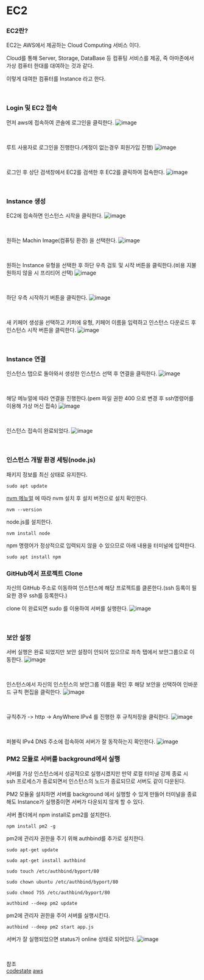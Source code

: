 # EC2

### EC2란?
EC2는 AWS에서 제공하는 Cloud Computing 서비스 이다.

Cloud를 통해 Server, Storage, DataBase 등 컴퓨팅 서비스를 제공, 즉 아마존에서 가상 컴퓨터 한대를 대여하는 것과 같다.

이렇게 대여한 컴퓨터를 Instance 라고 한다.

<br>

### Login 및 EC2 접속

먼저 aws에 접속하여 콘솔에 로그인을 클릭한다.
![image](https://user-images.githubusercontent.com/62639722/144190851-ee72b751-731c-467b-86c2-616b0de8e7de.png)

<br>

루트 사용자로 로그인을 진행한다.(계정이 없는경우 회원가입 진행)
![image](https://user-images.githubusercontent.com/62639722/144190958-aa50abd8-e848-40a4-b233-18489e033f72.png)

<br>

로그인 후 상단 검색창에서 EC2를 검색한 후 EC2를 클릭하여 접속한다.
![image](https://user-images.githubusercontent.com/62639722/144191249-bc0e9fa2-3745-4f84-8d41-68be8da5a1fc.png)

<br>

### Instance 생성

EC2에 접속하면 인스턴스 시작을 클릭한다.
![image](https://user-images.githubusercontent.com/62639722/144191881-495cd3d3-41ba-4167-b116-30229a6829e1.png)

<br>

원하는 Machin Image(컴퓨팅 환경) 을 선택한다.
![image](https://user-images.githubusercontent.com/62639722/144192071-7c8aceb5-59ba-4d19-a717-1356edb015dc.png)

<br>

원하는 Instance 유형을 선택한 후 하단 우측 검토 및 시작 버튼을 클릭한다.(비용 지불 원하지 않을 시 프리티어 선택)
![image](https://user-images.githubusercontent.com/62639722/144192384-a9dd38de-2805-431d-b373-2a65abcaabb3.png)

<br>

하단 우측 시작하기 버튼을 클릭한다.
![image](https://user-images.githubusercontent.com/62639722/144192485-0ce0d2bd-01b5-4f17-ad83-587e612ef930.png)

<br>

새 키페어 생성을 선택하고 키퍼에 유형, 키페어 이름을 입력하고 인스턴스 다운로드 후 인스턴스 시작 버튼을 클릭한다.
![image](https://user-images.githubusercontent.com/62639722/144192782-cdd2eae2-af24-46fc-b88d-7a615f539875.png)

<br>

### Instance 연결

인스턴스 탭으로 돌아와서 생성한 인스턴스 선택 후 연결을 클릭한다.
![image](https://user-images.githubusercontent.com/62639722/144193326-383a8071-1633-4006-a3a0-a4526afcb38e.png)

<br>

해당 메뉴얼에 따라 연결을 진행한다.(pem 파일 권한 400 으로 변경 후 ssh명령어를 이용해 가상 머신 접속)
![image](https://user-images.githubusercontent.com/62639722/144193689-903acb6f-ae9e-4ec1-b47f-cb68b24e959a.png)

<br>

인스턴스 접속이 완료되었다.
![image](https://user-images.githubusercontent.com/62639722/144194451-96fc0b71-8871-4f97-aedd-d1a7938eb07b.png)

<br>

### 인스턴스 개발 환경 세팅(node.js)

패키지 정보를 최신 상태로 유지한다.
```
sudo apt update
```

[nvm 메뉴얼](https://github.com/nvm-sh/nvm) 에 따라 nvm 설치 후 설치 버전으로 설치 확인한다.
```
nvm --version
```

node.js를 설치한다.
```
nvm install node 
```

npm 명령어가 정상적으로 입력되지 않을 수 있으므로 아래 내용을 터미널에 입력한다.
```
sudo apt install npm
```

### GitHub에서 프로젝트 Clone

자신의 GitHub 주소로 이동하여 인스턴스에 해당 프로젝트를 클론한다.(ssh 등록이 필요한 경우 ssh를 등록한다.)

clone 이 완료되면 sudo 를 이용하여 서버를 실행한다.
![image](https://user-images.githubusercontent.com/62639722/144196133-32f25e42-a18e-4c27-a85c-89f4842128a7.png)

<br>

### 보안 설정

서버 실행은 완료 되었지만 보안 설정이 안되어 있으므로 좌측 탭에서 보안그룹으로 이동한다.
![image](https://user-images.githubusercontent.com/62639722/144196475-8391eaa1-47aa-400a-b9f7-695abe85e50c.png)

<br>

인스턴스에서 자신의 인스턴스의 보안그룹 이름을 확인 후 해당 보안을 선택하여 인바운드 규칙 편집을 클릭한다.
![image](https://user-images.githubusercontent.com/62639722/144197024-2db8deda-147a-4f46-9f3e-a9875e81aa06.png)

<br>

규칙추가 -> http -> AnyWhere IPv4 를 진행한 후 규칙저장을 클릭한다.
![image](https://user-images.githubusercontent.com/62639722/144197412-3cbad00a-dae9-4de9-9d5b-150f53871c10.png)

<br>

퍼블릭 IPv4 DNS 주소에 접속하여 서버가 잘 동작하는지 확인한다.
![image](https://user-images.githubusercontent.com/62639722/144197715-c70734ac-0087-487f-91e5-7cb1ab949f55.png)

### PM2 모듈로 서버를 background에서 실행

서버를 가상 인스턴스에서 성공적으로 실행시켰지만 만약 로컬 터미널 강제 종료 시 ssh 프로세스가 종료되면서 인스턴스의 노드가 종료되므로 서버도 같이 다운된다.

PM2 모듈울 설치하면 서버를 background 에서 실행할 수 있게 만들어 터미널을 종료해도 Instance가 실행중이면 서버가 다운되지 않게 할 수 있다.

서버 폴더에서 npm install로 pm2를 설치한다.
```
npm install pm2 -g
```

pm2에 관리자 권한을 주기 위해 authbind를 추가로 설치한다.
```
sudo apt-get update

sudo apt-get install authbind

sudo touch /etc/authbind/byport/80

sudo chown ubuntu /etc/authbind/byport/80

sudo chmod 755 /etc/authbind/byport/80

authbind --deep pm2 update
```

pm2에 관리자 권한을 주어 서버를 실행시킨다.
```
authbind --deep pm2 start app.js
```

서버가 잘 실행되었으면 status가 online 상태로 되어있다.
![image](https://user-images.githubusercontent.com/62639722/144200268-a2ff3bc3-a63f-4e95-9b2d-f15b3d965069.png)

<br>

참조 <br>
[codestate](https://codestates.com/)
[aws](https://aws.amazon.com/ko/console/)
